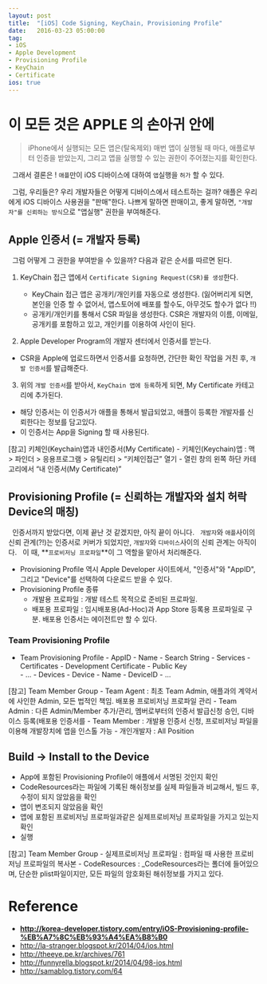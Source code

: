 ```yaml
---
layout: post
title:  "[iOS] Code Signing, KeyChain, Provisioning Profile"
date:   2016-03-23 05:00:00
tag:
- iOS
- Apple Development
- Provisioning Profile
- KeyChain
- Certificate
ios: true
---
```


# 이 모든 것은 APPLE 의 손아귀 안에

> iPhone에서 실행되는 모든 앱은(탈옥제외) 매번 앱이 실행될 때 마다, 애플로부터 인증을 받았는지, 그리고 앱을 실행할 수 있는 권한이 주어졌는지를 확인한다.

&nbsp;&nbsp;그래서 결론은 !
`애플`만이 iOS 디바이스에 대하여 `앱`실행을 `허가` 할 수 있다.

&nbsp;&nbsp;그럼, 우리들은? 우리 개발자들은 어떻게 디바이스에서 테스트하는 걸까? 애플은 우리에게 iOS 디바이스 사용권을 "판매"한다. 나쁘게 말하면 판매이고, 좋게 말하면, `"개발자"를 신뢰하는 방식`으로 "앱실행" 권한을 부여해준다.

## Apple 인증서 (= 개발자 등록)

&nbsp;&nbsp;그럼 어떻게 그 권한을 부여받을 수 있을까? 다음과 같은 순서를 따르면 된다.
1. KeyChain 접근 앱에서 `Certificate Signing Request(CSR)를 생성`한다.
	- KeyChain 접근 앱은 공개키/개인키를 자동으로 생성한다. (잃어버리게 되면, 본인을 인증 할 수 없어서, 앱스토어에 배포를 할수도, 아무것도 할수가 없다 !!)
	-  공개키/개인키를 통해서 CSR 파일을 생성한다. CSR은 개발자의 이름, 이메일, 공개키를 포함하고 있고, 개인키를 이용하여 사인이 된다.

2. Apple Developer Program의 개발자 센터에서 인증서를 받는다.
  - CSR을 Apple에 업로드하면서 인증서를 요청하면, 간단한 확인 작업을 거친 후, `개발 인증서`를 발급해준다.

3. 위의 `개발 인증서`를 받아서, `KeyChain 앱에 등록`하게 되면, My Certificate 카테고리에 추가된다.
  - 해당 인증서는 이 인증서가 애플을 통해서 발급되었고, 애플이 등록한 개발자를 신뢰한다는 정보를 담고있다.
  - 이 인증서는 App을 Signing 할 때 사용된다.

[참고] 키체인(Keychain)앱과 내인증서(My Certificate)
\- 키체인(Keychain)앱 : 맥 > 파인더 > 응용프로그램 > 유틸리티 > “키체인접근” 열기
\- 열린 창의 왼쪽 하단 카테고리에서 “내 인증서(My Certificate)”


## Provisioning Profile (= 신뢰하는 개발자와 설치 허락 Device의 매칭)

&nbsp;&nbsp;인증서까지 받았다면, 이제 끝난 것 같겠지만, 아직 끝이 아니다.
&nbsp;&nbsp;`개발자`와 `애플`사이의 신뢰 관계(?!)는 인증서로 커버가 되었지만, `개발자`와 `디바이스`사이의 신뢰 관계는 아직이다.
&nbsp;&nbsp;이 때, **`프로비저닝 프로파일`**이 그 역할을 맡아서 처리해준다.

- Provisioning Profile 역시 Apple Developer 사이트에서, "인증서"와 "AppID", 그리고 "Device"를 선택하여 다운로드 받을 수 있다.
- Provisioning Profile 종류
	- 개발용 프로파일 : 개발 테스트 목적으로 준비된 프로파일.
	- 배포용 프로파일 : 임시배포용(Ad-Hoc)과 App Store 등록용 프로파일로 구분. 배포용 인증서는 에이전트만 할 수 있다.

### Team Provisioning Profile

- Team Provisioning Profile
	\- AppID
		- Name
		- Search String
		- Services
	\- Certificates
		- Development Certificate
			- Public Key	
		- ...
	\- Devices
		- Device
            - Name
            - DeviceID
		- ...

[참고] Team Member Group
\- Team Agent : 최초 Team Admin, 애플과의 계약서에 사인한 Admin, 모든 법적인 책임. 배포용 프로비저닝 프로파일 관리
\- Team Admin : 다른 Admin/Member 추가/관리, 멤버로부터의 인증서 발급신청 승인, 디바이스 등록(배포용 인증서를 
\- Team Member : 개발용 인증서 신청, 프로비저닝 파일을 이용해 개발장치에 앱을 인스톨 가능
\- 개인개발자 : All Position

## Build -> Install to the Device

- App에 포함된 Provisioning Profile이 애플에서 서명된 것인지 확인
- CodeResources라는 파일에 기록된 해쉬정보를 실제 파일들과 비교해서, 빌드 후, 수정이 되지 않았음을 확인
- 앱이 변조되지 않았음을 확인
- 앱에 포함된 프로비저닝 프로파일과같은 실제프로비저닝 프로파일을 가지고 있는지 확인
- 실행

[참고] Team Member Group
\- 실제프로비저닝 프로파일 : 컴파일 때 사용한 프로비저닝 프로파일의 복사본
\- CodeResources : _CodeResources라는 폴더에 들어있으며, 단순한 plist파일이지만, 모든 파일의 암호화된 해쉬정보를 가지고 있다.


# Reference
- **http://korea-developer.tistory.com/entry/iOS-Provisioning-profile-%EB%A7%8C%EB%93%A4%EA%B8%B0**
- http://la-stranger.blogspot.kr/2014/04/ios.html
- http://theeye.pe.kr/archives/761
- http://funnyrella.blogspot.kr/2014/04/98-ios.html
- http://samablog.tistory.com/64
